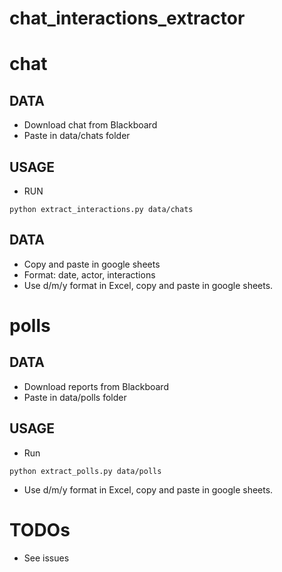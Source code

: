 # chat_interactions_extractor

# chat
## DATA
- Download chat from Blackboard
- Paste in data/chats folder

## USAGE
- RUN
````
python extract_interactions.py data/chats
````

## DATA
- Copy and paste in google sheets
- Format: date, actor, interactions
- Use d/m/y format in Excel, copy and paste in google sheets.

# polls
## DATA
- Download reports from Blackboard
- Paste in data/polls folder

## USAGE
- Run
````
python extract_polls.py data/polls
````
- Use d/m/y format in Excel, copy and paste in google sheets.


# TODOs
- See issues
